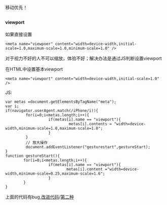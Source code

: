 移动优先！


## <meta>


#### viewport
如果直接设置
````
<meta name="viewpoer" content="width=device-width,initial-scale=1.0,maximum-scale=1.0,minimum-scale=1.0" />
````
对于视力不好的人不可以缩放，体验不好；解决办法是通过JS判断设置viewport

在HTML中设置基本viewport
````
<meta name="viewport" content="width=device-width,initial-scale=1.0" />
````
JS:
````
var metas =document.getElementsByTagName("meta");
var i;
if(navigator.userAgent.match(/iPhone/i)){
         for(i=0;i<metas.length;i++){
                   if(metas[i].name == "viewport"){
                            metas[i].contents = "width=device-width,minimum-scale=1.0,maximum-scale=1.0";
                   }
         }
         // 放大操作
         document.addEventListener("gesturestart",gestureStart);
}
function gestureStart(){
        for(i=0;i<metas.length;i++){
                   if(metas[i].name == "viewport"){
                           metas[i].content ="width=device-width,minimum-scale=0.25,maximum-scale=1.6";
                   }
        }
}
````
上面的代码有bug,[改进代码](https://gist.github.com/903131)/[第二种](https://gist.github.com/901295)

